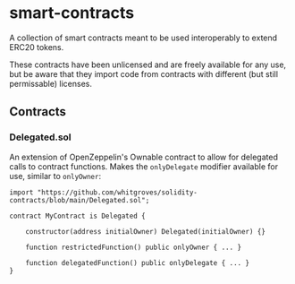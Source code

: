 # smart-contracts

A collection of smart contracts meant to be used interoperably to extend ERC20 tokens.

These contracts have been unlicensed and are freely available for any use, but be aware that they import code from contracts with different (but still permissable) licenses.

## Contracts

### Delegated.sol
An extension of OpenZeppelin's Ownable contract to allow for delegated calls to contract functions. 
Makes the `onlyDelegate` modifier available for use, similar to `onlyOwner`:

```
import "https://github.com/whitgroves/solidity-contracts/blob/main/Delegated.sol";

contract MyContract is Delegated {

    constructor(address initialOwner) Delegated(initialOwner) {}

    function restrictedFunction() public onlyOwner { ... }

    function delegatedFunction() public onlyDelegate { ... }
}
```
